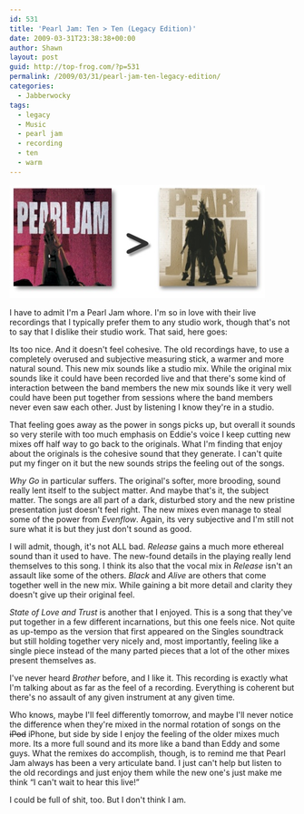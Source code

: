 ```yaml
---
id: 531
title: 'Pearl Jam: Ten > Ten (Legacy Edition)'
date: 2009-03-31T23:38:38+00:00
author: Shawn
layout: post
guid: http://top-frog.com/?p=531
permalink: /2009/03/31/pearl-jam-ten-legacy-edition/
categories:
  - Jabberwocky
tags:
  - legacy
  - Music
  - pearl jam
  - recording
  - ten
  - warm
---
```

<img src="/assets/pj-comparison.jpg" alt="Pearl Jam: Ten" />

I have to admit I'm a Pearl Jam whore. I'm so in love with their live recordings that I typically prefer them to any studio work, though that's not to say that I dislike their studio work. That said, here goes:

<!--more-->

Its too nice. And it doesn't feel cohesive. The old recordings have, to use a completely overused and subjective measuring stick, a warmer and more natural sound. This new mix sounds like a studio mix. While the original mix sounds like it could have been recorded live and that there's some kind of interaction between the band members the new mix sounds like it very well could have been put together from sessions where the band members never even saw each other. Just by listening I know they're in a studio. 

That feeling goes away as the power in songs picks up, but overall it sounds so very sterile with too much emphasis on Eddie's voice I keep cutting new mixes off half way to go back to the originals. What I'm finding that enjoy about the originals is the cohesive sound that they generate. I can't quite put my finger on it but the new sounds strips the feeling out of the songs. 

_Why Go_ in particular suffers. The original's softer, more brooding, sound really lent itself to the subject matter. And maybe that's it, the subject matter. The songs are all part of a dark, disturbed story and the new pristine presentation just doesn't feel right. The new mixes even manage to steal some of the power from _Evenflow_. Again, its very subjective and I'm still not sure what it is but they just don't sound as good.

I will admit, though, it's not ALL bad. _Release_ gains a much more ethereal sound than it used to have. The new-found details in the playing really lend themselves to this song. I think its also that the vocal mix in _Release_ isn't an assault like some of the others. _Black_ and _Alive_ are others that come together well in the new mix. While gaining a bit more detail and clarity they doesn't give up their original feel. 

_State of Love and Trust_ is another that I enjoyed. This is a song that they've put together in a few different incarnations, but this one feels nice. Not quite as up-tempo as the version that first appeared on the Singles soundtrack but still holding together very nicely and, most importantly, feeling like a single piece instead of the many parted pieces that a lot of the other mixes present themselves as.

I've never heard _Brother_ before, and I like it. This recording is exactly what I'm talking about as far as the feel of a recording. Everything is coherent but there's no assault of any given instrument at any given time.

Who knows, maybe I'll feel differently tomorrow, and maybe I'll never notice the difference when they're mixed in the normal rotation of songs on the ~~iPod~~ iPhone, but side by side I enjoy the feeling of the older mixes much more. Its a more full sound and its more like a band than Eddy and some guys. What the remixes do accomplish, though, is to remind me that Pearl Jam always has been a very articulate band. I just can't help but listen to the old recordings and just enjoy them while the new one's just make me think &#8220;I can't wait to hear this live!&#8221;

I could be full of shit, too. But I don't think I am.